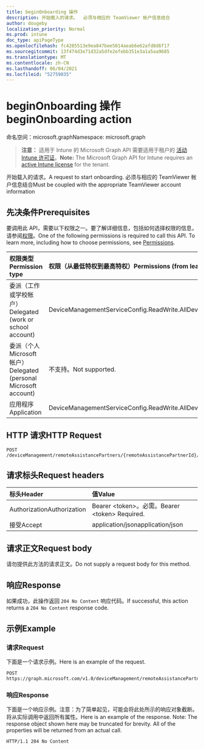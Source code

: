 ```yaml
---
title: beginOnboarding 操作
description: 开始载入的请求。  必须与相应的 TeamViewer 帐户信息结合
author: dougeby
localization_priority: Normal
ms.prod: intune
doc_type: apiPageType
ms.openlocfilehash: fc4285513e9ea847bee5014aeab6e62afd8d6f17
ms.sourcegitcommit: 13f474d3e71d32a5dfe2efebb351e3a1a5aa9685
ms.translationtype: MT
ms.contentlocale: zh-CN
ms.lasthandoff: 06/04/2021
ms.locfileid: "52759035"
---
```

# <a name="beginonboarding-action"></a><span data-ttu-id="efc89-104">beginOnboarding 操作</span><span class="sxs-lookup"><span data-stu-id="efc89-104">beginOnboarding action</span></span>

<span data-ttu-id="efc89-105">命名空间：microsoft.graph</span><span class="sxs-lookup"><span data-stu-id="efc89-105">Namespace: microsoft.graph</span></span>

> <span data-ttu-id="efc89-106">**注意：** 适用于 Intune 的 Microsoft Graph API 需要适用于租户的 [活动 Intune 许可证](https://go.microsoft.com/fwlink/?linkid=839381)。</span><span class="sxs-lookup"><span data-stu-id="efc89-106">**Note:** The Microsoft Graph API for Intune requires an [active Intune license](https://go.microsoft.com/fwlink/?linkid=839381) for the tenant.</span></span>

<span data-ttu-id="efc89-107">开始载入的请求。</span><span class="sxs-lookup"><span data-stu-id="efc89-107">A request to start onboarding.</span></span>  <span data-ttu-id="efc89-108">必须与相应的 TeamViewer 帐户信息结合</span><span class="sxs-lookup"><span data-stu-id="efc89-108">Must be coupled with the appropriate TeamViewer account information</span></span>

## <a name="prerequisites"></a><span data-ttu-id="efc89-109">先决条件</span><span class="sxs-lookup"><span data-stu-id="efc89-109">Prerequisites</span></span>
<span data-ttu-id="efc89-p103">要调用此 API，需要以下权限之一。要了解详细信息，包括如何选择权限的信息，请参阅[权限](/graph/permissions-reference)。</span><span class="sxs-lookup"><span data-stu-id="efc89-p103">One of the following permissions is required to call this API. To learn more, including how to choose permissions, see [Permissions](/graph/permissions-reference).</span></span>

|<span data-ttu-id="efc89-112">权限类型</span><span class="sxs-lookup"><span data-stu-id="efc89-112">Permission type</span></span>|<span data-ttu-id="efc89-113">权限（从最低特权到最高特权）</span><span class="sxs-lookup"><span data-stu-id="efc89-113">Permissions (from least to most privileged)</span></span>|
|:---|:---|
|<span data-ttu-id="efc89-114">委派（工作或学校帐户）</span><span class="sxs-lookup"><span data-stu-id="efc89-114">Delegated (work or school account)</span></span>|<span data-ttu-id="efc89-115">DeviceManagementServiceConfig.ReadWrite.All</span><span class="sxs-lookup"><span data-stu-id="efc89-115">DeviceManagementServiceConfig.ReadWrite.All</span></span>|
|<span data-ttu-id="efc89-116">委派（个人 Microsoft 帐户）</span><span class="sxs-lookup"><span data-stu-id="efc89-116">Delegated (personal Microsoft account)</span></span>|<span data-ttu-id="efc89-117">不支持。</span><span class="sxs-lookup"><span data-stu-id="efc89-117">Not supported.</span></span>|
|<span data-ttu-id="efc89-118">应用程序</span><span class="sxs-lookup"><span data-stu-id="efc89-118">Application</span></span>|<span data-ttu-id="efc89-119">DeviceManagementServiceConfig.ReadWrite.All</span><span class="sxs-lookup"><span data-stu-id="efc89-119">DeviceManagementServiceConfig.ReadWrite.All</span></span>|

## <a name="http-request"></a><span data-ttu-id="efc89-120">HTTP 请求</span><span class="sxs-lookup"><span data-stu-id="efc89-120">HTTP Request</span></span>
<!-- {
  "blockType": "ignored"
}
-->
``` http
POST /deviceManagement/remoteAssistancePartners/{remoteAssistancePartnerId}/beginOnboarding
```

## <a name="request-headers"></a><span data-ttu-id="efc89-121">请求标头</span><span class="sxs-lookup"><span data-stu-id="efc89-121">Request headers</span></span>
|<span data-ttu-id="efc89-122">标头</span><span class="sxs-lookup"><span data-stu-id="efc89-122">Header</span></span>|<span data-ttu-id="efc89-123">值</span><span class="sxs-lookup"><span data-stu-id="efc89-123">Value</span></span>|
|:---|:---|
|<span data-ttu-id="efc89-124">Authorization</span><span class="sxs-lookup"><span data-stu-id="efc89-124">Authorization</span></span>|<span data-ttu-id="efc89-125">Bearer &lt;token&gt;。必需。</span><span class="sxs-lookup"><span data-stu-id="efc89-125">Bearer &lt;token&gt; Required.</span></span>|
|<span data-ttu-id="efc89-126">接受</span><span class="sxs-lookup"><span data-stu-id="efc89-126">Accept</span></span>|<span data-ttu-id="efc89-127">application/json</span><span class="sxs-lookup"><span data-stu-id="efc89-127">application/json</span></span>|

## <a name="request-body"></a><span data-ttu-id="efc89-128">请求正文</span><span class="sxs-lookup"><span data-stu-id="efc89-128">Request body</span></span>
<span data-ttu-id="efc89-129">请勿提供此方法的请求正文。</span><span class="sxs-lookup"><span data-stu-id="efc89-129">Do not supply a request body for this method.</span></span>

## <a name="response"></a><span data-ttu-id="efc89-130">响应</span><span class="sxs-lookup"><span data-stu-id="efc89-130">Response</span></span>
<span data-ttu-id="efc89-131">如果成功，此操作返回 `204 No Content` 响应代码。</span><span class="sxs-lookup"><span data-stu-id="efc89-131">If successful, this action returns a `204 No Content` response code.</span></span>

## <a name="example"></a><span data-ttu-id="efc89-132">示例</span><span class="sxs-lookup"><span data-stu-id="efc89-132">Example</span></span>

### <a name="request"></a><span data-ttu-id="efc89-133">请求</span><span class="sxs-lookup"><span data-stu-id="efc89-133">Request</span></span>
<span data-ttu-id="efc89-134">下面是一个请求示例。</span><span class="sxs-lookup"><span data-stu-id="efc89-134">Here is an example of the request.</span></span>
``` http
POST https://graph.microsoft.com/v1.0/deviceManagement/remoteAssistancePartners/{remoteAssistancePartnerId}/beginOnboarding
```

### <a name="response"></a><span data-ttu-id="efc89-135">响应</span><span class="sxs-lookup"><span data-stu-id="efc89-135">Response</span></span>
<span data-ttu-id="efc89-p104">下面是一个响应示例。注意：为了简单起见，可能会将此处所示的响应对象截断。将从实际调用中返回所有属性。</span><span class="sxs-lookup"><span data-stu-id="efc89-p104">Here is an example of the response. Note: The response object shown here may be truncated for brevity. All of the properties will be returned from an actual call.</span></span>
``` http
HTTP/1.1 204 No Content
```





